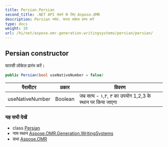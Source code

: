 ```yaml
---
title: Persian.Persian
second_title: .NET API संदर्भ के लिए Aspose.OMR
description: Persian नर्मत. फरस लकेल प्ररंभ करें
type: docs
weight: 10
url: /hi/net/aspose.omr.generation.writingsystems/persian/persian/
---
```

## Persian constructor

फारसी लोकेल प्रारंभ करें।

```csharp
public Persian(bool useNativeNumber = false)
```

| पैरामीटर | प्रकार | विवरण |
| --- | --- | --- |
| useNativeNumber | Boolean | जब सत्य - ١,۲, ۳ का उपयोग 1,2,3 के स्थान पर किया जाएगा |

### यह सभी देखें

* class [Persian](../)
* नाम स्थान [Aspose.OMR.Generation.WritingSystems](../../persian/)
* सभा [Aspose.OMR](../../../)


